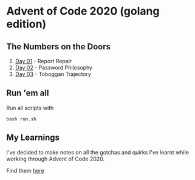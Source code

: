 # Advent of Code 2020 (golang edition)

## The Numbers on the Doors

1. [Day 01](day-01) - Report Repair
2. [Day 02](day-02) - Password Philosophy
3. [Day 03](day-03) - Toboggan Trajectory

## Run 'em all

Run all scripts with 
```
bash run.sh
```

## My Learnings

I've decided to make notes on all the gotchas and quirks I've learnt while working through Advent of Code 2020.

Find them [here](LEARNINGS.md)

